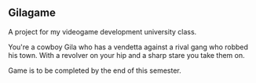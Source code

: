 ## Gilagame
A project for my videogame development university class.

You're a cowboy Gila who has a vendetta against a rival gang who robbed his town. With a revolver on your hip and a sharp stare you take them on.

Game is to be completed by the end of this semester.
